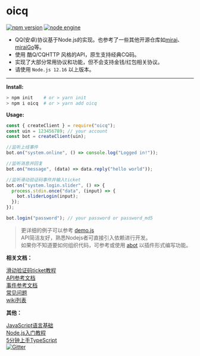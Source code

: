 # oicq

[![npm version](https://img.shields.io/npm/v/oicq.svg?logo=npm)](https://www.npmjs.com/package/oicq)
[![node engine](https://img.shields.io/node/v/oicq.svg)](https://nodejs.org)

* QQ(安卓)协议基于Node.js的实现。也参考了一些其他开源仓库如[mirai](https://github.com/mamoe/mirai)、[miraiGo](https://github.com/Mrs4s/MiraiGo)等。
* 使用 酷Q/CQHTTP 风格的API，原生支持经典CQ码。
* 实现了大部分常用协议和功能，但不会支持金钱/红包相关协议。
* 请使用 `Node.js 12.16` 以上版本。

----

**Install:**

```bash
> npm init    # or > yarn init
> npm i oicq  # or > yarn add oicq
```

**Usage:**

```js
const { createClient } = require("oicq");
const uin = 123456789; // your account
const bot = createClient(uin);

//监听上线事件
bot.on("system.online", () => console.log("Logged in!"));

//监听消息并回复
bot.on("message", (data) => data.reply("hello world"));

//监听滑动验证码事件并输入ticket
bot.on("system.login.slider", () => {
  process.stdin.once("data", (input) => {
    bot.sliderLogin(input);
  });
});

bot.login("password"); // your password or password_md5
```

> 更详细的例子可以参考 [demo.js](docs/demo.js)  
> API简洁友好，熟悉Nodejs者可直接引入依赖进行开发。  
> 如果你不知道要如何组织代码，可参考或使用 [abot](https://github.com/takayama-lily/abot) 以插件形式编写功能。  

**相关文档：**

[滑动验证码ticket教程](https://github.com/takayama-lily/oicq/wiki/01.%E6%BB%91%E5%8A%A8%E9%AA%8C%E8%AF%81%E7%A0%81%E5%92%8C%E8%AE%BE%E5%A4%87%E9%94%81)  
[API参考文档](https://github.com/takayama-lily/oicq/wiki/91.API%E6%96%87%E6%A1%A3)  
[事件参考文档](https://github.com/takayama-lily/oicq/wiki/92.%E4%BA%8B%E4%BB%B6%E6%96%87%E6%A1%A3)  
[常见问题](https://github.com/takayama-lily/oicq/wiki/02.%E5%85%B6%E4%BB%96%E5%B8%B8%E8%A7%81%E9%97%AE%E9%A2%98)  
[wiki列表](https://github.com/takayama-lily/oicq/wiki)  

**其他：**

[JavaScript语言基础](https://developer.mozilla.org/zh-CN/docs/Web/JavaScript)  
[Node.js入门教程](http://nodejs.cn/learn)  
[5分钟上手TypeScript](https://www.tslang.cn/docs/handbook/typescript-in-5-minutes.html)  
[![Gitter](https://badges.gitter.im/takayama-lily/oicq.svg)](https://gitter.im/takayama-lily/oicq?utm_source=badge&utm_medium=badge&utm_campaign=pr-badge)
<!-- [![group:236172566](https://img.shields.io/badge/group-236172566-blue)](https://qm.qq.com/cgi-bin/qm/qr?k=NXw3NEA5lzPjkRhyEpjVBqMpdg1WHRKJ&jump_from=webapi) -->
